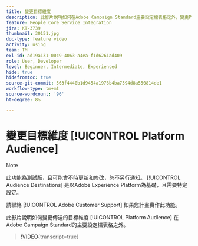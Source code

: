 ```yaml
---
title: 變更目標維度
description: 此影片說明如何在Adobe Campaign Standard主要設定檔表格之外，變更Platform對象傳送作業的定位維度。
feature: People Core Service Integration
jira: KT-3739
thumbnail: 30151.jpg
doc-type: feature video
activity: using
team: TM
exl-id: ad19a131-00c9-4063-a4ea-f1d6261ad409
role: User, Developer
level: Beginner, Intermediate, Experienced
hide: true
hidefromtoc: true
source-git-commit: 563f4440b1d9454a1976b4ba7594d8a550814de1
workflow-type: tm+mt
source-wordcount: '96'
ht-degree: 8%

---
```


# 變更目標維度 [!UICONTROL Platform Audience]

>[!NOTE]
>
>此功能為測試版，且可能會不時更新和修改，恕不另行通知。 [!UICONTROL Audience Destinations] 是以Adobe Experience Platform為基礎，且需要特定設定。
>
>請聯絡 [!UICONTROL Adobe Customer Support] 如果您計畫實作此功能。

此影片說明如何變更傳送的目標維度 [!UICONTROL Platform Audience] 在Adobe Campaign Standard的主要設定檔表格之外。

>[!VIDEO](https://video.tv.adobe.com/v/30151?learn=on){transcript=true}
